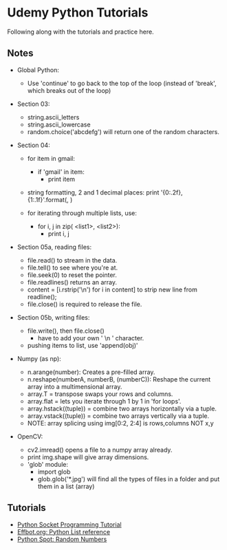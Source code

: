 # Udemy Python Tutorials
Following along with the tutorials and practice here.

## Notes
- Global Python:
    - Use 'continue' to go back to the top of the loop (instead of 'break', which breaks out of the loop)
- Section 03:
    - string.ascii_letters
    - string.ascii_lowercase
    - random.choice('abcdefg') will return one of the random characters.
    
- Section 04:
    - for item in gmail:
        - if 'gmail' in item:
            - print item
     
    - string formatting, 2 and 1 decimal places: print '{0:.2f}, {1:.1f}'.format(<value1>, <value2>)
    
    - for iterating through multiple lists, use:
        - for i, j in zip( \<list1\>, \<list2\>):
            - print i, j
    
- Section 05a, reading files:
    - file.read() to stream in the data.
    - file.tell() to see where you're at.
    - file.seek(0) to reset the pointer.
    - file.readlines() returns an array.
    - content = [i.rstrip('\n') for i in content] to strip new line from readline();
    - file.close() is required to release the file.
    
- Section 05b, writing files:
    - file.write(), then file.close()
        - have to add your own ' \n ' character.
    - pushing items to list, use 'append(obj)'


- Numpy (as np):
    - n.arange(number): Creates a pre-filled array.
    - n.reshape(numberA, numberB, (numberC)): Reshape the current array into a multimensional array.
    - array.T = transpose swaps your rows and columns.
    - array.flat = lets you iterate through 1 by 1 in 'for loops'.
    - array.hstack((tuple)) = combine two arrays horizontally via a tuple.
    - array.vstack((tuple)) = combine two arrays vertically via a tuple.
    - NOTE: array splicing using img[0:2, 2:4] is rows,columns NOT x,y
    
    
- OpenCV:
    - cv2.imread() opens a file to a numpy array already.
    - print img.shape will give array dimensions.
    - 'glob' module:
        - import glob
        - glob.glob('*.jpg') will find all the types of files in a folder and put them in a list (array)
    

## Tutorials
- [Python Socket Programming Tutorial](http://www.binarytides.com/python-socket-programming-tutorial/)
- [Effbot.org: Python List reference](http://effbot.org/zone/python-list.htm)
- [Python Spot: Random Numbers](https://pythonspot.com/en/random-numbers/)